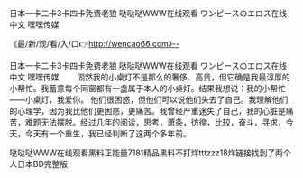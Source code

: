 日本一卡二卡3卡四卡免费老狼
哒哒哒WWW在线观看
ワンピースのエロス在线中文
嘿嘿传媒


《最/新/观/看/入/口👉http://wencao66.com》--

日本一卡二卡3卡四卡免费老狼
哒哒哒WWW在线观看
ワンピースのエロス在线中文
嘿嘿传媒
　　固然我的小桌灯不是那么的奢侈、高贵，但它确是我最淳厚的小帮忙。我蓄意每个同窗都有一盏属于本人的小桌灯。结果我想说：我的小帮忙——小桌灯，我爱你。
他们很困惑，但他们可以说他们失去了自己。我理解他们的心理学，因为我比他们更困惑，更痛苦。我曾经严重迷失了自己，我的心脏是痛苦，难题无法摆脱。经过几年的阅读，思考，萧条，彷徨，比较，奋斗，寻求，今天，今天有一个重生，我已经判断了这两个多年前。





哒哒哒WWW在线观看黑料正能量7181精品黑料不打烊tttzzz18烊链接找到了两个人日本BD完整版
